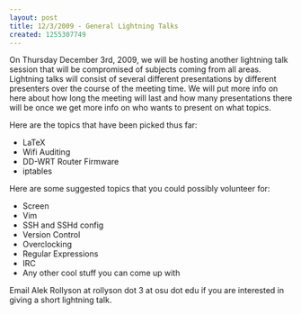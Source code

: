 ```yaml
---
layout: post
title: 12/3/2009 - General Lightning Talks
created: 1255307749
---
```

On Thursday December 3rd, 2009, we will be hosting another lightning talk session that will be compromised of subjects coming from all areas. Lightning talks will consist of several different presentations by different presenters over the course of the meeting time. We will put more info on here about how long the meeting will last and how many presentations there will be once we get more info on who wants to present on what topics.

Here are the topics that have been picked thus far:

*   LaTeX
*   Wifi Auditing
*   DD-WRT Router Firmware
*   iptables

Here are some suggested topics that you could possibly volunteer for:

*   Screen
*   Vim
*   SSH and SSHd config
*   Version Control
*   Overclocking
*   Regular Expressions
*   IRC
*   Any other cool stuff you can come up with

Email Alek Rollyson at rollyson dot 3 at osu dot edu if you are interested in giving a short lightning talk.
